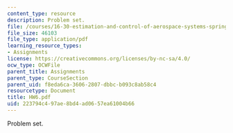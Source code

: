 ```yaml
---
content_type: resource
description: Problem set.
file: /courses/16-30-estimation-and-control-of-aerospace-systems-spring-2004/223794c497ae8bd4ad0657ea61004b66_HW6.pdf
file_size: 46103
file_type: application/pdf
learning_resource_types:
- Assignments
license: https://creativecommons.org/licenses/by-nc-sa/4.0/
ocw_type: OCWFile
parent_title: Assignments
parent_type: CourseSection
parent_uid: f8eda6ca-3606-2807-dbbc-b093c8ab58c4
resourcetype: Document
title: HW6.pdf
uid: 223794c4-97ae-8bd4-ad06-57ea61004b66
---
```

Problem set.